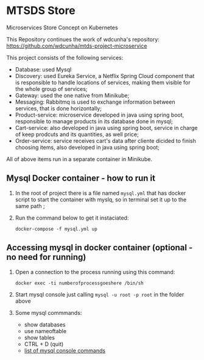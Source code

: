 # MTSDS Store
Microservices Store Concept on Kubernetes

This Repository continues the work of wdcunha's repository:
https://github.com/wdcunha/mtds-project-microservice

This project consists of the following services:

* Database: used Mysql
* Discovery: used Eureka Service, a Netflix Spring Cloud component that is responsible to handle locations of services, making them visible for the whole group of services;
* Gateway: used the one native from Minikube;
* Messaging: Rabbitmq is used to exchange information between services, that is done horizontally;
* Product-service: microservice developed in java using spring boot, responsible to manage products in its database done in mysql;
* Cart-service: also developed in java using spring boot, service in charge of keep prodcuts and its quantities, as well price;
* Order-service: service receives cart's data after cliente dicided to finish choosing items, also developed in java using spring boot;

All of above items run in a separate container in Minikube.

## Mysql Docker container - how to run it

1) In the root of project there is a file named `mysql.yml` that has docker script to start the container with myslq, so in terminal set it up to the same path ;

2) Run the command below to get it instaciated:

    `docker-compose -f mysql.yml up`

## Accessing mysql in docker container (optional - no need for running)

1) Open a connection to the process running using this command:

    `docker exec -ti numberofprocessgoeshere /bin/sh`

2) Start mysql console just calling `mysql -u root -p root` in the folder above

3) Some mysql commmands:

    * show databases
    * use nameoftable
    * show tables
    * CTRL + D (quit)
    * [list of mysql console commands](http://g2pc1.bu.edu/~qzpeng/manual/MySQL%20Commands.htm)
